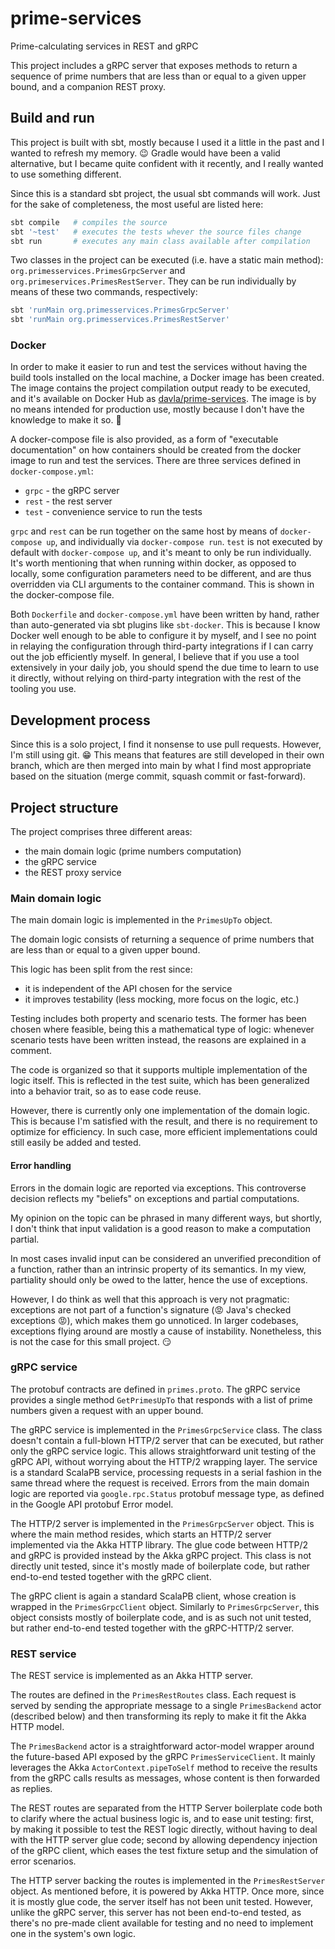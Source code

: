 # prime-services
Prime-calculating services in REST and gRPC

This project includes a gRPC server that exposes methods to return a sequence
of prime numbers that are less than or equal to a given upper bound, and a
companion REST proxy.

## Build and run

This project is built with sbt, mostly because I used it a little in the past
and I wanted to refresh my memory. :wink: Gradle would have been a valid
alternative, but I became quite confident with it recently, and I really wanted
to use something different.

Since this is a standard sbt project, the usual sbt commands will work. Just
for the sake of completeness, the most useful are listed here:
```sh
sbt compile   # compiles the source
sbt '~test'   # executes the tests whever the source files change
sbt run       # executes any main class available after compilation
```
Two classes in the project can be executed (i.e. have a static main method):
`org.primesservices.PrimesGrpcServer` and `org.primeservices.PrimesRestServer`.
They can be run individually by means of these two commands, respectively:
```sh
sbt 'runMain org.primesservices.PrimesGrpcServer'
sbt 'runMain org.primesservices.PrimesRestServer'
```

### Docker

In order to make it easier to run and test the services without having the
build tools installed on the local machine, a Docker image has been created.
The image contains the project compilation output ready to be executed, and
it's available on Docker Hub as [davla/prime-services](https://hub.docker.com/repository/docker/davla/prime-services).
The image is by no means intended for production use, mostly because I don't
have the knowledge to make it so. :grimacing:

A docker-compose file is also provided, as a form of "executable documentation"
on how containers should be created from the docker image to run and test the
services. There are three services defined in `docker-compose.yml`:

- `grpc` - the gRPC server
- `rest` - the rest server
- `test` - convenience service to run the tests

`grpc` and `rest` can be run together on the same host by means of
`docker-compose up`, and individually via `docker-compose run`. `test` is not
executed by default with `docker-compose up`, and it's meant to only be run
individually. It's worth mentioning that when running within docker, as opposed
to locally, some configuration parameters need to be different, and are thus
overridden via CLI arguments to the container command. This is shown in the
docker-compose file.

Both `Dockerfile` and `docker-compose.yml` have been written by hand, rather
than auto-generated via sbt plugins like `sbt-docker`. This is because I know
Docker well enough to be able to configure it by myself, and I see no point in
relaying the configuration through third-party integrations if I can carry out
the job efficiently myself. In general, I believe that if you use a tool
extensively in your daily job, you should spend the due time to learn to use it
directly, without relying on third-party integration with the rest of the
tooling you use.

## Development process

Since this is a solo project, I find it nonsense to use pull requests. However,
I'm still using git. :grin: This means that features are still developed in
their own branch, which are then merged into main by what I find most
appropriate based on the situation (merge commit, squash commit or
fast-forward).

## Project structure
The project comprises three different areas:
- the main domain logic (prime numbers computation)
- the gRPC service
- the REST proxy service

### Main domain logic
The main domain logic is implemented in the `PrimesUpTo` object.

The domain logic consists of returning a sequence of prime numbers that are
less than or equal to a given upper bound.

This logic has been split from the rest since:
- it is independent of the API chosen for the service
- it improves testability (less mocking, more focus on the logic, etc.)

Testing includes both property and scenario tests. The former has been chosen
where feasible, being this a mathematical type of logic: whenever scenario
tests have been written instead, the reasons are explained in a comment.

The code is organized so that it supports multiple implementation of the logic
itself. This is reflected in the test suite, which has been generalized into a
behavior trait, so as to ease code reuse.

However, there is currently only one implementation of the domain logic. This
is because I'm satisfied with the result, and there is no requirement to
optimize for efficiency. In such case, more efficient implementations could
still easily be added and tested.

#### Error handling

Errors in the domain logic are reported via exceptions. This controverse
decision reflects my "beliefs" on exceptions and partial computations.

My opinion on the topic can be phrased in many different ways, but shortly, I
don't think that input validation is a good reason to make a computation
partial.

In most cases invalid input can be considered an unverified precondition of a
function, rather than an intrinsic property of its semantics. In my view,
partiality should only be owed to the latter, hence the use of exceptions.

However, I do think as well that this approach is very not pragmatic:
exceptions are not part of a function's signature (:rage: Java's checked
exceptions :rage:), which makes them go unnoticed. In larger codebases,
exceptions flying around are mostly a cause of instability. Nonetheless, this
is not the case for this small project. :smirk:

### gRPC service

The protobuf contracts are defined in `primes.proto`. The gRPC service provides
a single method `GetPrimesUpTo` that responds with a list of prime numbers
given a request with an upper bound.

The gRPC service is implemented in the `PrimesGrpcService` class. The class
doesn't contain a full-blown HTTP/2 server that can be executed, but rather
only the gRPC service logic. This allows straightforward unit testing of the
gRPC API, without worrying about the HTTP/2 wrapping layer. The service is a
standard ScalaPB service, processing requests in a serial fashion in the same
thread where the request is received. Errors from the main domain logic are
reported via `google.rpc.Status` protobuf message type, as defined in the
Google API protobuf Error model.

The HTTP/2 server is implemented in the `PrimesGrpcServer` object. This is
where the main method resides, which starts an HTTP/2 server implemented via
the Akka HTTP library. The glue code between HTTP/2 and gRPC is provided
instead by the Akka gRPC project. This class is not directly unit tested, since
it's mostly made of boilerplate code, but rather end-to-end tested together
with the gRPC client.

The gRPC client is again a standard ScalaPB client, whose creation is wrapped
in the `PrimesGrpcClient` object. Similarly to `PrimesGrpcServer`, this object
consists mostly of boilerplate code, and is as such not unit tested, but rather
end-to-end tested together with the gRPC-HTTP/2 server.

### REST service

The REST service is implemented as an Akka HTTP server.

The routes are defined in the `PrimesRestRoutes` class. Each request is served
by sending the appropriate message to a single `PrimesBackend` actor (described
below) and then transforming its reply to make it fit the Akka HTTP model.

The `PrimesBackend` actor is a straightforward actor-model wrapper around the
future-based API exposed by the gRPC `PrimesServiceClient`. It mainly leverages
the Akka `ActorContext.pipeToSelf` method to receive the results from the gRPC
calls results as messages, whose content is then forwarded as replies.

The REST routes are separated from the HTTP Server boilerplate code both to
clarify where the actual business logic is, and to ease unit testing: first, by
making it possible to test the REST logic directly, without having to deal with
the HTTP server glue code; second by allowing dependency injection of the gRPC
client, which eases the test fixture setup and the simulation of error
scenarios.

The HTTP server backing the routes is implemented in the `PrimesRestServer`
object. As mentioned before, it is powered by Akka HTTP. Once more, since it is
mostly glue code, the server itself has not been unit tested. However, unlike
the gRPC server, this server has not been end-to-end tested, as there's no
pre-made client available for testing and no need to implement one in the
system's own logic.
